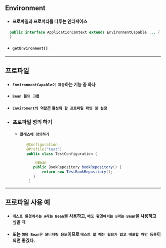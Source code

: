 ## Environment
  - #### 프로파일과 프로퍼티를 다루는 인터페이스
  ``` java
    public interface ApplicationContext extends EnvironmentCapable ... {
    }
  ```
  - #### `getEnvironment()`
-------
## 프로파일
  - #### `EnvironmentCapable이 제공`하는 기능 중 하나
  - #### `Bean 들의 그룹`
  - #### `Enviroment의 역할`은 `활성화 할 프로파일 확인 및 설정`
  - ### 프로파일 정의 하기
    - #### `클래스에 정의하기`
      ``` java
         @Configuration
         @Profile("test")
         public class TestConfiguration {

             @Bean
            public BookRepository bookRepository() {
                return new TestBookRepository();
            }
          }
      ```

--------
## 프로파일 사용 예
  - #### `테스트 환경에서는 A라는 Bean`을 사용하고, `배포 환경에서는 B라는 Bean`을 사용하고 싶을 때
  - #### 또는 `해당 Bean은 모니터링 용도`이므로 `테스트 할 때는 필요가 없고 배포할 때만 등록`이 되면 좋겠다.
